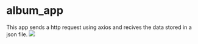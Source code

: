 # album_app
This app sends a http request using axios and recives the data stored in a json file.
<img src="https://github.com/rithin-jose/album_app/blob/master/src/img/photo_2019-05-27_07-28-31.jpg/?raw=true">
